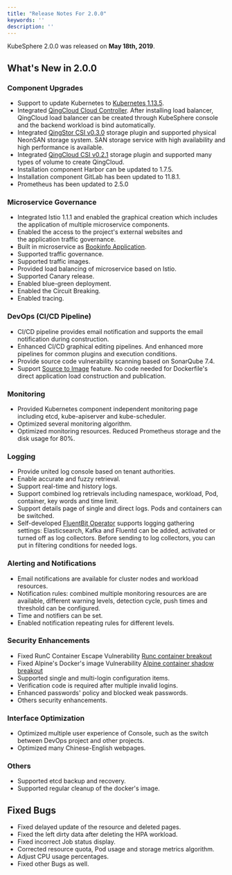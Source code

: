 ```yaml
---
title: "Release Notes For 2.0.0"
keywords: ''
description: ''
---
```


KubeSphere 2.0.0 was released on **May 18th, 2019**. 

## What's New in 2.0.0

### Component Upgrades

- Support to update Kubernetes to  [Kubernetes 1.13.5](https://github.com/kubernetes/kubernetes/releases/tag/v1.13.5).
- Integrated [QingCloud Cloud Controller](https://github.com/yunify/qingcloud-cloud-controller-manager). After installing  load balancer, QingCloud load balancer can be created through KubeSphere console and the backend workload is bind automatically.  
- Integrated [QingStor CSI v0.3.0](https://github.com/yunify/qingstor-csi/tree/v0.3.0) storage plugin and supported physical NeonSAN storage system.  SAN storage service with high availability and high performance is available. 
- Integrated [QingCloud CSI v0.2.1](https://github.com/yunify/qingcloud-csi/tree/v0.2.1) storage plugin and supported many types of volume to create QingCloud.
- Installation component  Harbor can be updated to 1.7.5.
- Installation component GitLab has been updated to  11.8.1.
- Prometheus has been updated to  2.5.0


### Microservice Governance

- Integrated Istio 1.1.1 and enabled the graphical creation which includes the application of multiple microservice components.
- Enabled the access to the project's external websites and the application traffic governance.
- Built in microservice as [Bookinfo Application](https://istio.io/docs/examples/bookinfo/).
- Supported traffic governance.
- Supported traffic images.
- Provided load balancing of microservice based on Istio.
- Supported Canary release.
- Enabled blue-green deployment.
- Enabled the Circuit Breaking.
- Enabled tracing.


### DevOps (CI/CD Pipeline)

- CI/CD pipeline provides email notification and supports the  email notification during construction. 
- Enhanced CI/CD graphical editing pipelines. And enhanced more pipelines for common plugins and execution conditions.
- Provide source code vulnerability scanning based on SonarQube 7.4.
- Support [Source to Image](https://github.com/kubesphere/s2ioperator) feature. No code needed for Dockerfile's  direct  application load construction and publication.


### Monitoring

- Provided Kubernetes component independent monitoring page including etcd, kube-apiserver and kube-scheduler.
- Optimized several monitoring  algorithm.
- Optimized monitoring resources. Reduced Prometheus storage and the disk usage for 80%.


### Logging

- Provide united log console based on tenant authorities.
- Enable accurate and fuzzy retrieval.
- Support real-time and history logs. 
- Support combined log retrievals including namespace, workload, Pod, container, key words and time limit.  
- Support details page of single and direct logs. Pods and containers can be switched.
- Self-developed [FluentBit Operator](https://github.com/kubesphere/fluentbit-operator) supports logging gathering settings: Elasticsearch, Kafka and Fluentd can be added, activated or turned off as log collectors. Before sending to log collectors, you can put in filtering conditions for needed logs.


### Alerting and Notifications

- Email notifications are available for cluster nodes and workload resources. 
- Notification rules: combined multiple monitoring resources are are available, different warning levels, detection cycle, push times and threshold can be configured.
- Time and notifiers can be set.
- Enabled notification repeating rules for different levels. 


### Security Enhancements

- Fixed RunC Container Escape Vulnerability [Runc container breakout](https://log.qingcloud.com/archives/5127)
- Fixed Alpine's Docker's image Vulnerability [Alpine container shadow breakout](https://www.alpinelinux.org/posts/Docker-image-vulnerability-CVE-2019-5021.html)
- Supported single and multi-login configuration items.
- Verification code is required after multiple invalid logins.
- Enhanced passwords' policy and blocked weak passwords.
- Others security enhancements.

### Interface Optimization

- Optimized multiple user experience of Console, such as the switch between DevOps project and other projects.
- Optimized many Chinese-English webpages.

### Others

- Supported etcd backup and recovery.
- Supported regular cleanup of the docker's image.

## Fixed Bugs

- Fixed delayed update of the resource and deleted pages.
- Fixed the left dirty data after deleting the HPA workload.
- Fixed incorrect Job status display.
- Corrected resource quota, Pod usage and storage metrics algorithm.
- Adjust CPU usage percentages. 
- Fixed other Bugs as well.

